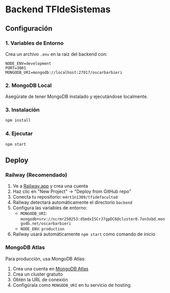 # Backend TFIdeSistemas

## Configuración

### 1. Variables de Entorno
Crea un archivo `.env` en la raíz del backend con:

```
NODE_ENV=development
PORT=3001
MONGODB_URI=mongodb://localhost:27017/oscarbarbieri
```

### 2. MongoDB Local
Asegúrate de tener MongoDB instalado y ejecutándose localmente.

### 3. Instalación
```bash
npm install
```

### 4. Ejecutar
```bash
npm start
```

## Deploy

### Railway (Recomendado)
1. Ve a [Railway.app](https://railway.app) y crea una cuenta
2. Haz clic en "New Project" → "Deploy from GitHub repo"
3. Conecta tu repositorio: `m4rt1n1309/tfidefacultad`
4. Railway detectará automáticamente el directorio `backend`
5. Configura las variables de entorno:
   - `MONGODB_URI`: `mongodb+srv://ncrmr250253:dSmdxISCrJ7gpDC6@cluster0.7on3xbd.mongodb.net/oscarbarbieri`
   - `NODE_ENV`: `production`
6. Railway usará automáticamente `npm start` como comando de inicio

### MongoDB Atlas
Para producción, usa MongoDB Atlas:
1. Crea una cuenta en [MongoDB Atlas](https://www.mongodb.com/atlas)
2. Crea un cluster gratuito
3. Obtén la URL de conexión
4. Configúrala como `MONGODB_URI` en tu servicio de hosting
